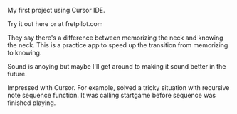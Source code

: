 My first project using Cursor IDE.

Try it out here or at fretpilot.com

They say there's a difference between memorizing the neck and knowing the neck. This is a practice app to speed up the transition from memorizing to knowing.

Sound is anoying but maybe I'll get around to making it sound better in the future.

Impressed with Cursor. For example, solved a tricky situation with recursive note sequence function. It was calling startgame before sequence was finished playing.
